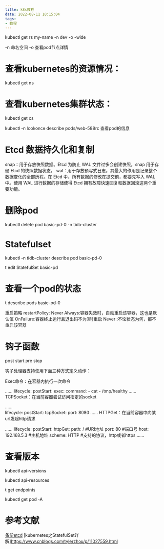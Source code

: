 ```yaml
---
title: k8s教程
date: 2022-08-11 10:15:04
tags:
- 教程
---
```



kubectl get rs my-name -n dev -o -wide 


-n 命名空间
-o 查看pod节点详情

# 查看kubernetes的资源情况：
kubectl get ns

# 查看kubernetes集群状态：
 kubectl get cs

kubectl -n lookonce describe pods/web-588rc
查看pod的信息

# Etcd 数据持久化和复制
snap：用于存放快照数据。Etcd 为防止 WAL 文件过多会创建快照，snap 用于存储 Etcd 的快照数据状态。
wal：用于存放预写式日志，其最大的作用是记录整个数据变化的全部历程。在 Etcd 中，所有数据的修改在提交前，都要先写入 WAL 中。使用 WAL 进行数据的存储使得 Etcd 拥有故障快速回复和数据回滚这两个重要功能。

# 删除pod
kubectl delete pod basic-pd-0 -n tidb-cluster


# Statefulset

kubectl -n tidb-cluster describe pod basic-pd-0

t edit  StatefulSet basic-pd

# 查看一个pod的状态
t describe pods basic-pd-0


重启策略
restartPolicy: Never
Always:容器失效时，自动重启该容器，这也是默认值
OnFailure:容器终止运行且退出码不为0时重启
Never :不论状态为何，都不重启该容器


# 钩子函数
post start
pre stop


钩子处理器支持使用下面三种方式定义动作：

Exec命令：在容器内执行一次命令

……
  lifecycle:
    postStart: 
      exec:
        command:
        - cat
        - /tmp/healthy
……
TCPSocket：在当前容器尝试访问指定的socket

……      
  lifecycle:
    postStart:
      tcpSocket:
        port: 8080
……
HTTPGet：在当前容器中向某url发起http请求

……
  lifecycle:
    postStart:
      httpGet:
        path: / #URI地址
        port: 80 #端口号
        host: 192.168.5.3 #主机地址
        scheme: HTTP #支持的协议，http或者https
……


# 查看版本
kubectl api-versions

kubectl api-resources



t get endpoints


kubectl get pod -A

# 参考文献
[备份etcd](https://www.cnblogs.com/paul8339/p/15629241.html#:~:text=%E5%A4%87%E4%BB%BD%E6%93%8D%E4%BD%9C%E5%9C%A8etcd%E9%9B%86%E7%BE%A4%E7%9A%84%E5%85%B6%E4%B8%AD%E4%B8%80%E4%B8%AA%E8%8A%82%E7%82%B9%E6%89%A7%E8%A1%8C%E5%B0%B1%E5%8F%AF%E4%BB%A5%E3%80%82%20%E8%BF%99%E9%87%8C%E4%BD%BF%E7%94%A8%E7%9A%84%E6%98%AFetcd%20v3%E7%9A%84api%EF%BC%8C%E5%9B%A0%E4%B8%BA%E4%BB%8E%20k8s%201.13,%E5%BC%80%E5%A7%8B%EF%BC%8Ck8s%E4%B8%8D%E5%86%8D%E6%94%AF%E6%8C%81%20v2%20%E7%89%88%E6%9C%AC%E7%9A%84%20etcd%EF%BC%8C%E5%8D%B3k8s%E7%9A%84%E9%9B%86%E7%BE%A4%E6%95%B0%E6%8D%AE%E9%83%BD%E5%AD%98%E5%9C%A8%E4%BA%86v3%E7%89%88%E6%9C%AC%E7%9A%84etcd%E4%B8%AD%E3%80%82%20%E6%95%85%E5%A4%87%E4%BB%BD%E7%9A%84%E6%95%B0%E6%8D%AE%E4%B9%9F%E5%8F%AA%E5%A4%87%E4%BB%BD%E4%BA%86%E4%BD%BF%E7%94%A8v3%E6%B7%BB%E5%8A%A0%E7%9A%84etcd%E6%95%B0%E6%8D%AE%EF%BC%8Cv2%E6%B7%BB%E5%8A%A0%E7%9A%84etcd%E6%95%B0%E6%8D%AE%E6%98%AF%E6%B2%A1%E6%9C%89%E5%81%9A%E5%A4%87%E4%BB%BD%E7%9A%84%E3%80%82)
[kubernetes之StatefulSet详解]https://www.cnblogs.com/tylerzhou/p/11027559.html
